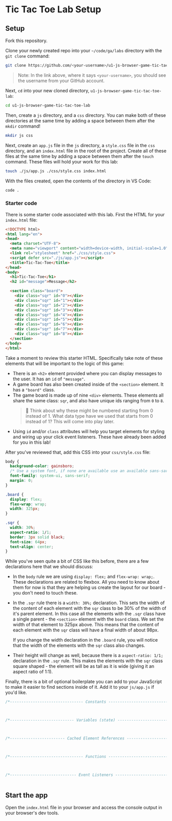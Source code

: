 <h1>
  <span class="headline">Tic Tac Toe Lab</span>
  <span class="subhead">Setup</span>
</h1>

## Setup

Fork this repository.

Clone your newly created repo into your `~/code/ga/labs` directory with the `git clone` command:

```bash
git clone https://github.com/<your-username>/u1-js-browser-game-tic-tac-toe-lab.git
```

> Note: In the link above, where it says `<your-username>`, you should see the username from your GitHub account.

Next, `cd` into your new cloned directory, `u1-js-browser-game-tic-tac-toe-lab`:

```bash
cd u1-js-browser-game-tic-tac-toe-lab
```

Then, create a `js` directory, and a `css` directory. You can make both of these directories at the same time by adding a space between them after the `mkdir` command!

```bash
mkdir js css
```

Next, create an `app.js` file in the `js` directory, a `style.css` file in the `css` directory, and an `index.html` file in the root of the project. Create all of these files at the same time by adding a space between them after the `touch` command. These files will hold your work for this lab:

```bash
touch ./js/app.js ./css/style.css index.html
```

With the files created, open the contents of the directory in VS Code:

```bash
code .
```

### Starter code

There is some starter code associated with this lab. First the HTML for your `index.html` file:

```html
<!DOCTYPE html>
<html lang="en">
<head>
  <meta charset="UTF-8">
  <meta name="viewport" content="width=device-width, initial-scale=1.0">
  <link rel="stylesheet" href="./css/style.css">
  <script defer src="./js/app.js"></script>
  <title>Tic-Tac-Toe</title>
</head>
<body>
  <h1>Tic-Tac-Toe</h1>
  <h2 id="message">Message</h2>

  <section class="board">
    <div class="sqr" id="0"></div>
    <div class="sqr" id="1"></div>
    <div class="sqr" id="2"></div>
    <div class="sqr" id="3"></div>
    <div class="sqr" id="4"></div>
    <div class="sqr" id="5"></div>
    <div class="sqr" id="6"></div>
    <div class="sqr" id="7"></div>
    <div class="sqr" id="8"></div>
  </section>
</body>
</html>
```

Take a moment to review this starter HTML. Specifically take note of these elements that will be important to the logic of this game:

- There is an `<h2>` element provided where you can display messages to the user. It has an `id` of `"message"`.
- A game board has also been created inside of the `<section>` element. It has a `"board"` class.
- The game board is made up of nine `<div>` elements. These elements all share the same class: `sqr`, and also have unique ids ranging from `0` to `8`.
  > 🧠 Think about why these might be numbered starting from 0 instead of 1. What data type have we used that starts from 0 instead of 1? This will come into play later.
- Using `id` and/or `class` attributes will help you target elements for styling and wiring up your click event listeners. These have already been added for you in this lab!

After you've reviewed that, add this CSS into your `css/style.css` file:

```css
body {
  background-color: gainsboro;
  /* Use a system font, if none are available use an available sans-sarif */
  font-family: system-ui, sans-serif;
  margin: 0;
}

.board {
  display: flex;
  flex-wrap: wrap;
  width: 325px;
}

.sqr {
  width: 30%;
  aspect-ratio: 1/1;
  border: 3px solid black;
  font-size: 64px;
  text-align: center;
}
```

While you've seen quite a bit of CSS like this before, there are a few declarations here that we should discuss:

- In the `body` rule we are using `display: flex;` and `flex-wrap: wrap;`. These declarations are related to flexbox. All you need to know about them for now is that they are helping us create the layout for our board - you don't need to touch these.
- In the `.sqr` rule there is a `width: 30%;` declaration. This sets the width of the content of each element with the `sqr` class to be 30% of the width of it's parent element. In this case all the elements with the `.sqr` class have a single parent - the `<section>` element with the `board` class. We set the width of that element to 325px above. This means that the content of each element with the `sqr` class will have a final width of about 98px.

  If you change the width declaration in the `.board` rule, you will notice that the width of the elements with the `sqr` class also changes.
- Their height will change as well, because there is a `aspect-ratio: 1/1;` declaration in the `.sqr` rule. This makes the elements with the `sqr` class square shaped - the element will be as tall as it is wide (giving it an aspect ratio of 1:1).

Finally, there is a bit of optional boilerplate you can add to your JavaScript to make it easier to find sections inside of it. Add it to your `js/app.js` if you'd like.

```js
/*-------------------------------- Constants --------------------------------*/



/*---------------------------- Variables (state) ----------------------------*/



/*------------------------ Cached Element References ------------------------*/



/*-------------------------------- Functions --------------------------------*/



/*----------------------------- Event Listeners -----------------------------*/



```

## Start the app

Open the `index.html` file in your browser and access the console output in your browser's dev tools.
